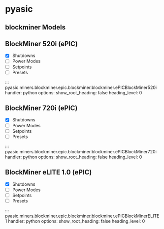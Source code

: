 # pyasic
## blockminer Models

## BlockMiner 520i (ePIC)

- [x] Shutdowns
- [ ] Power Modes
- [ ] Setpoints
- [ ] Presets

::: pyasic.miners.blockminer.epic.blockminer.blockminer.ePICBlockMiner520i
    handler: python
    options:
        show_root_heading: false
        heading_level: 0

## BlockMiner 720i (ePIC)

- [x] Shutdowns
- [ ] Power Modes
- [ ] Setpoints
- [ ] Presets

::: pyasic.miners.blockminer.epic.blockminer.blockminer.ePICBlockMiner720i
    handler: python
    options:
        show_root_heading: false
        heading_level: 0

## BlockMiner eLITE 1.0 (ePIC)

- [x] Shutdowns
- [ ] Power Modes
- [ ] Setpoints
- [ ] Presets

::: pyasic.miners.blockminer.epic.blockminer.blockminer.ePICBlockMinerELITE1
    handler: python
    options:
        show_root_heading: false
        heading_level: 0

